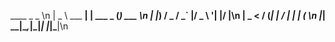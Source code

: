   ____          _           _      \n
 |  _ \ ___  __| | ___ _ __(_) ___ \n
 | |_) / _ \/ _` |/ _ \ '__| |/ __|\n
 |  _ <  __/ (_| |  __/ |  | | (__ \n
 |_| \_\___|\__,_|\___|_|  |_|\___|\n
